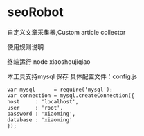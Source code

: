 # seoRobot
自定义文章采集器,Custom article collector

使用规则说明

终端运行 
node  xiaoshoujiqiao


本工具支持mysql 保存
具体配置文件：config.js

```
var mysql      = require('mysql');
var connection = mysql.createConnection({
host     : 'localhost',
user     : 'root',
password : 'xiaoming',
database : 'xiaoming'
});
```
